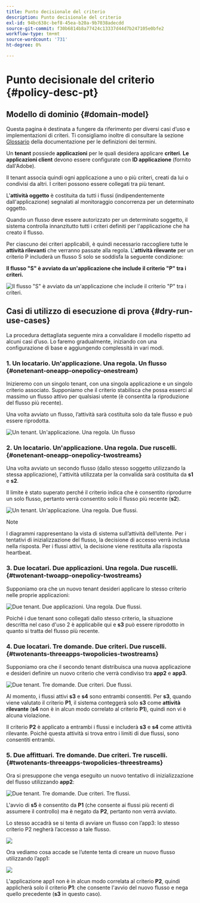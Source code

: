 ```yaml
---
title: Punto decisionale del criterio
description: Punto decisionale del criterio
exl-id: 94bc638c-bef8-45ea-b20a-9b7038adecdd
source-git-commit: f30b6814b8a77424c13337d44d7b247105e0bfe2
workflow-type: tm+mt
source-wordcount: '731'
ht-degree: 0%

---
```


# Punto decisionale del criterio {#policy-desc-pt}

## Modello di dominio {#domain-model}

Questa pagina è destinata a fungere da riferimento per diversi casi d’uso e implementazioni di criteri. Ti consigliamo inoltre di consultare la sezione [Glossario](/help/concurrency-monitoring/cm-glossary.md) della documentazione per le definizioni dei termini.

Un **tenant** possiede **applicazioni** per le quali desidera applicare **criteri**. **Le applicazioni client** devono essere configurate con **ID applicazione** (fornito dall&#39;Adobe).

Il tenant associa quindi ogni applicazione a uno o più criteri, creati da lui o condivisi da altri. I criteri possono essere collegati tra più tenant.

L&#39;**attività oggetto** è costituita da tutti i flussi (indipendentemente dall&#39;applicazione) segnalati al monitoraggio concorrenza per un determinato oggetto.

Quando un flusso deve essere autorizzato per un determinato soggetto, il sistema controlla innanzitutto tutti i criteri definiti per l&#39;applicazione che ha creato il flusso.

Per ciascuno dei criteri applicabili, è quindi necessario raccogliere tutte le **attività rilevanti** che verranno passate alla regola. L&#39;**attività rilevante** per un criterio P includerà un flusso S solo se soddisfa la seguente condizione:

**Il flusso &quot;S&quot; è avviato da un&#39;applicazione che include il criterio &quot;P&quot; tra i criteri.**

![Il flusso &quot;S&quot; è avviato da un&#39;applicazione che include il criterio &quot;P&quot; tra i criteri.](assets/pdp-domain-model.png)

## Casi di utilizzo di esecuzione di prova {#dry-run-use-cases}

La procedura dettagliata seguente mira a convalidare il modello rispetto ad alcuni casi d’uso. Lo faremo gradualmente, iniziando con una configurazione di base e aggiungendo complessità in vari modi.

### 1. Un locatario. Un&#39;applicazione. Una regola. Un flusso {#onetenant-oneapp-onepolicy-onestream}

Inizieremo con un singolo tenant, con una singola applicazione e un singolo criterio associato. Supponiamo che il criterio stabilisca che possa esserci al massimo un flusso attivo per qualsiasi utente (è consentita la riproduzione del flusso più recente).

Una volta avviato un flusso, l’attività sarà costituita solo da tale flusso e può essere riprodotta.

![Un tenant. Un&#39;applicazione. Una regola. Un flusso](assets/onetenant-app-policy-stream.png)


### 2. Un locatario. Un&#39;applicazione. Una regola. Due ruscelli. {#onetenant-oneapp-onepolicy-twostreams}

Una volta avviato un secondo flusso (dallo stesso soggetto utilizzando la stessa applicazione), l&#39;attività utilizzata per la convalida sarà costituita da **s1** e **s2**.

Il limite è stato superato perché il criterio indica che è consentito riprodurre un solo flusso, pertanto verrà consentito solo il flusso più recente (**s2**).

![Un tenant. Un&#39;applicazione. Una regola. Due flussi.](assets/tenant-app-policy-twostream.png)

>[!NOTE]
>
>I diagrammi rappresentano la vista di sistema sull’attività dell’utente. Per i tentativi di inizializzazione del flusso, la decisione di accesso verrà inclusa nella risposta. Per i flussi attivi, la decisione viene restituita alla risposta heartbeat.

### 3. Due locatari. Due applicazioni. Una regola. Due ruscelli. {#twotenant-twoapp-onepolicy-twostreams}

Supponiamo ora che un nuovo tenant desideri applicare lo stesso criterio nelle proprie applicazioni:

![Due tenant. Due applicazioni. Una regola. Due flussi.](assets/onepolicy-twotenant-app-stream.png)

Poiché i due tenant sono collegati dallo stesso criterio, la situazione descritta nel caso d&#39;uso 2 è applicabile qui e **s3** può essere riprodotto in quanto si tratta del flusso più recente.

### 4. Due locatari. Tre domande. Due criteri. Due ruscelli. {#twotenants-threeapps-twopolicies-twostreams}

Supponiamo ora che il secondo tenant distribuisca una nuova applicazione e desideri definire un nuovo criterio che verrà condiviso tra **app2** e **app3**.

![Due tenant. Tre domande. Due criteri. Due flussi.](assets/twotenant-policies-streams-threeapps.png)

Al momento, i flussi attivi **s3** e **s4** sono entrambi consentiti. Per **s3**, quando viene valutato il criterio **P1**, il sistema conteggerà solo **s3** come **attività rilevante** (**s4** non è in alcun modo correlato al criterio **P1**), quindi non vi è alcuna violazione.

Il criterio **P2** è applicato a entrambi i flussi e includerà **s3** e **s4** come attività rilevante. Poiché questa attività si trova entro i limiti di due flussi, sono consentiti entrambi.

### 5. Due affittuari. Tre domande. Due criteri. Tre ruscelli. {#twotenants-threeapps-twopolicies-threestreams}

Ora si presuppone che venga eseguito un nuovo tentativo di inizializzazione del flusso utilizzando **app2**:

![Due tenant. Tre domande. Due criteri. Tre flussi.](assets/twotenants-policies-threeapps-streams.png)

L&#39;avvio di **s5** è consentito da **P1** (che consente ai flussi più recenti di assumere il controllo) ma è negato da **P2**, pertanto non verrà avviato.

Lo stesso accadrà se si tenta di avviare un flusso con l’app3: lo stesso criterio P2 negherà l’accesso a tale flusso.

![](assets/stream-init-attempted-app3.png)

Ora vediamo cosa accade se l’utente tenta di creare un nuovo flusso utilizzando l’app1:

![](assets/new-stream-with-app1.png)

L&#39;applicazione app1 non è in alcun modo correlata al criterio **P2**, quindi applicherà solo il criterio **P1**: che consente l&#39;avvio del nuovo flusso e nega quello precedente (**s3** in questo caso).
